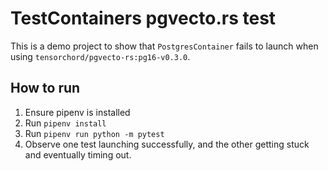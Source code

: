# TestContainers pgvecto.rs test

This is a demo project to show that `PostgresContainer` fails to launch when using `tensorchord/pgvecto-rs:pg16-v0.3.0`.

## How to run

1. Ensure pipenv is installed
2. Run `pipenv install`
3. Run `pipenv run python -m pytest`
4. Observe one test launching successfully, and the other getting stuck and eventually timing out.
